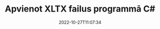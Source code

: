 ---
############################# Static ############################
layout: "auto-gen-merger"
date: 2022-10-27T11:07:34
draft: false
otherformats: pps ppsx ppt pptx rtf tex vdx vsdm vsdx vssm vssx vstm vstx vsx vtx xlam

############################# Head ############################
head_title: "Apvienojiet XLTX failus programmā C# | XLTX Apvienošanās"
head_description: "Apvienojiet vairākus XLTX failus vienā failā, izmantojot C# .NET dokumentu apvienošanas API. Apvienojiet noteiktas lapas vai lappušu diapazonus no dažādiem dokumentiem vienā dokumentā."

############################# Header ############################
title: "Apvienot XLTX failus programmā C#"
description: "Apvienojiet XLTX ar dažām .NET koda rindām."
bg_image: "https://cms.admin.containerize.com/templates/aspose/App_Themes/V3/images/bg/header1.png"
bg_overlay: false
button:
    enable: true
    icon: "fas fa-arrow-down"
    label: "Lejupielādēt bezmaksas izmēģinājuma versiju"
    link: "https://downloads.groupdocs.com/merger/net"

############################# SubMenu ############################
submenu:
    enable: true

    left:
        img_alt: "GroupDocs.Merger for .NET"
        image: "https://cms.admin.containerize.com/templates/groupdocs/images/product-logos/90x90-noborder/groupdocs-merger-net.png"
        product: "GroupDocs.Merger"
        platform: ".NET"

    middle:
        button:

            # button loop
            - link: "https://apireference.groupdocs.com/merger/net"
              text: "API atsauce"

            # button loop
            - link: "https://github.com/groupdocs-merger"
              text: "Kodu piemēri"

            # button loop
            - link: "https://products.groupdocs.app/merger/family"
              text: "Tiešraides demonstrācijas"

            # button loop
            - link: "https://purchase.groupdocs.com/pricing/merger/net"
              text: "Cenu noteikšana"

    right:
        link_download: "https://downloads.groupdocs.com/merger"
        link_learn: "https://docs.groupdocs.com/merger/net"
        link_buy: "https://purchase.groupdocs.com"

############################# About ############################
about:
    enable: true
    title: "Par GroupDocs.Merger for .NET API"
    content: |
        [GroupDocs.Merger for .NET](/lv/merger/net/) nodrošina ērtu risinājumu, lai apvienotu vairākus PDF, Microsoft Office (Word, Excel, PowerPoint, OneNote), OpenDocument, HTML, attēlus un daudzus citus dokumentus vienā failā .NET lietojumprogrammās. GroupDocs.Merger ietaupīs jums daudz pūļu, jo jums ir atļauts apvienot XLTX dokumentus - nav jāinstalē trešās puses programmatūra, darbvirsmas lietojumprogrammas vai spraudņi. Tagad nav nepieciešams tērēt laiku un manuāli apvienot failus! GroupDocs misija ir nodrošināt vislabāko kvalitāti un vienkāršot dokumentu apstrādes darbplūsmas.
        
        GroupDocs.Merger API ir pareizā izvēle korporatīvajiem risinājumiem, kuriem nepieciešamas failu apvienošanas funkcijas. Šīs API tiek labi atbalstītas visās lielākajās operētājsistēmās un platformās, tostarp .NET Framework, .NET Standard, .NET Core, Mono.

############################# Steps ############################
steps:
    enable: true
    title_left: "Kā apvienot vairākus XLTX failus"
    content_left: |
        [GroupDocs.Merger for .NET](/lv/merger/net/) ļauj .NET izstrādātājiem viegli apvienot divus vai vairākus XLTX failus savās lietojumprogrammās, ieviešot daži vienkārši soļi.
        
        * Izveidojiet jaunu **Merger** gadījumu un norādiet avota dokumenta ceļu kā konstruktora parametru.
        * Izsauciet **Merger** klases **Join** un nododiet otro avota dokumenta ceļu.
        * Lai saglabātu apvienoto dokumentu, zvaniet **Save** no **Merger** klases.

    title_right: "Sistēmas prasības"
    content_right: |
        GroupDocs.Merger for .NET API tiek atbalstītas visās lielākajās platformās un operētājsistēmās. Pirms tālāk norādītā koda izpildes, lūdzu, pārliecinieties, vai jūsu sistēmā ir instalēti šādi priekšnosacījumi.

        * Operētājsistēmas: Microsoft Windows, Linux, MacOS
        * Izstrādes vides: Visual Studio, Xamarin, MonoDevelop
        * Ietvari: .NET Framework, .NET Standard, .NET Core, Mono
        * Lejupielādējiet jaunāko GroupDocs.Merger for .NET versiju no [NuGet](https://www.nuget.org/packages/groupdocs.merger)
         
    code: |
     {{% merger/additional-styles %}}
     {{< merger/code-merger title="Kā apvienot XLTX failus, izmantojot C# piemēra kodu">}}

        ```csharp    
        // Apvienojiet XLTX failus, izmantojot GroupDocs.Merger API
        // Izveidot saplūšanu, ievadot XLTX dokumentu
        using (Merger merger = new Merger("input1.xltx"))
          {
            // Izsauciet sapludināšanas klases instances pievienošanās metodi un nododiet otrā avota dokumenta ceļu
            merger.Join("input2.xltx");
    
            // Izsauciet sapludināšanas klases instances saglabāšanas metodi, lai saglabātu sapludināto dokumentu
            merger.Save("merged-file.xltx");
          }
        ```
     {{< /merger/code-merger >}}

############################# Demos ############################
demos:
    enable: true
    title: "Tiešsaistes demonstrācijas — tiešsaistes lietotne dokumentu apvienošanai"
    content: |
       Apvienojiet vairāk nekā vienu XLTX failu tūlīt, apmeklējot vietni [GroupDocs.Merger Live Demos](https://products.groupdocs.app/merger/family).
       Tiešraides demonstrācijai ir šādas priekšrocības.
        
############################# About Formats ############################
about_formats:
    enable: true

############################# More Formats ############################
more_formats:
    enable: true
    title: "Citu dokumentu formātu sapludināšana"
    content: |
        .NET dokumentu apvienošanas API failu formātiem un attēliem. Apvienojiet dažus no populārākajiem dokumentu formātiem, kā norādīts tālāk.

############################# Back to top ###############################
back_to_top:
    enable: true
---